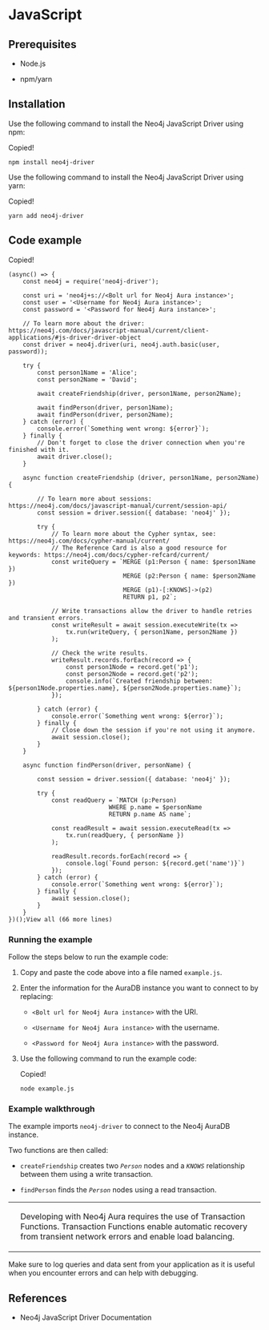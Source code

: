 <div>

<div>

# JavaScript

</div>

<div>

## Prerequisites

<div>

<div>

-   Node.js

-   npm/yarn

</div>

</div>

</div>

<div>

## Installation

<div>

<div>

Use the following command to install the Neo4j JavaScript Driver using
npm:

</div>

<div>

<div>

<div>

<div>

<div>

Copied!

</div>

</div>

</div>

    npm install neo4j-driver

</div>

</div>

<div>

Use the following command to install the Neo4j JavaScript Driver using
yarn:

</div>

<div>

<div>

<div>

<div>

<div>

Copied!

</div>

</div>

</div>

    yarn add neo4j-driver

</div>

</div>

</div>

</div>

<div>

## Code example

<div>

<div>

<div>

<div>

<div>

<div>

Copied!

</div>

</div>

</div>

    (async() => {
        const neo4j = require('neo4j-driver');

        const uri = 'neo4j+s://<Bolt url for Neo4j Aura instance>';
        const user = '<Username for Neo4j Aura instance>';
        const password = '<Password for Neo4j Aura instance>';

        // To learn more about the driver: https://neo4j.com/docs/javascript-manual/current/client-applications/#js-driver-driver-object
        const driver = neo4j.driver(uri, neo4j.auth.basic(user, password));

        try {
            const person1Name = 'Alice';
            const person2Name = 'David';

            await createFriendship(driver, person1Name, person2Name);

            await findPerson(driver, person1Name);
            await findPerson(driver, person2Name);
        } catch (error) {
            console.error(`Something went wrong: ${error}`);
        } finally {
            // Don't forget to close the driver connection when you're finished with it.
            await driver.close();
        }

        async function createFriendship (driver, person1Name, person2Name) {

            // To learn more about sessions: https://neo4j.com/docs/javascript-manual/current/session-api/
            const session = driver.session({ database: 'neo4j' });

            try {
                // To learn more about the Cypher syntax, see: https://neo4j.com/docs/cypher-manual/current/
                // The Reference Card is also a good resource for keywords: https://neo4j.com/docs/cypher-refcard/current/
                const writeQuery = `MERGE (p1:Person { name: $person1Name })
                                    MERGE (p2:Person { name: $person2Name })
                                    MERGE (p1)-[:KNOWS]->(p2)
                                    RETURN p1, p2`;

                // Write transactions allow the driver to handle retries and transient errors.
                const writeResult = await session.executeWrite(tx =>
                    tx.run(writeQuery, { person1Name, person2Name })
                );

                // Check the write results.
                writeResult.records.forEach(record => {
                    const person1Node = record.get('p1');
                    const person2Node = record.get('p2');
                    console.info(`Created friendship between: ${person1Node.properties.name}, ${person2Node.properties.name}`);
                });

            } catch (error) {
                console.error(`Something went wrong: ${error}`);
            } finally {
                // Close down the session if you're not using it anymore.
                await session.close();
            }
        }

        async function findPerson(driver, personName) {

            const session = driver.session({ database: 'neo4j' });

            try {
                const readQuery = `MATCH (p:Person)
                                WHERE p.name = $personName
                                RETURN p.name AS name`;

                const readResult = await session.executeRead(tx =>
                    tx.run(readQuery, { personName })
                );

                readResult.records.forEach(record => {
                    console.log(`Found person: ${record.get('name')}`)
                });
            } catch (error) {
                console.error(`Something went wrong: ${error}`);
            } finally {
                await session.close();
            }
        }
    })();View all (66 more lines)

</div>

</div>

<div>

### Running the example

<div>

Follow the steps below to run the example code:

</div>

<div>

1.  Copy and paste the code above into a file named `example.js`.

2.  Enter the information for the AuraDB instance you want to connect to
    by replacing:

    <div>

    -   `<Bolt url for Neo4j Aura instance>` with the URI.

    -   `<Username for Neo4j Aura instance>` with the username.

    -   `<Password for Neo4j Aura instance>` with the password.

    </div>

3.  Use the following command to run the example code:

    <div>

    <div>

    <div>

    <div>

    <div>

    Copied!

    </div>

    </div>

    </div>

        node example.js

    </div>

    </div>

</div>

</div>

<div>

### Example walkthrough

<div>

The example imports `neo4j-driver` to connect to the Neo4j AuraDB
instance.

</div>

<div>

Two functions are then called:

</div>

<div>

-   `createFriendship` creates two *`Person`* nodes and a *`KNOWS`*
    relationship between them using a write transaction.

-   `findPerson` finds the *`Person`* nodes using a read transaction.

</div>

<div>

<div>

<table>
<tbody><tr>
<td>
<i></i>
</td>
<td>
<div>
<p>Developing with Neo4j Aura requires the use of <a>Transaction Functions</a>. Transaction Functions enable automatic recovery from transient network errors and enable load balancing.</p>
</div>
</td>
</tr>
</tbody></table>

</div>

</div>

<div>

Make sure to log queries and data sent from your application as it is
useful when you encounter errors and can help with debugging.

</div>

</div>

</div>

</div>

<div>

## References

<div>

<div>

-   Neo4j JavaScript Driver Documentation

</div>

</div>

</div>

</div>
